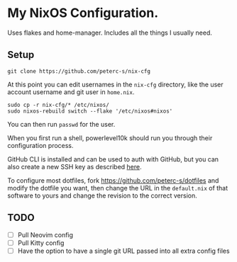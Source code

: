 # My NixOS Configuration.
Uses flakes and home-manager. Includes all the things I usually need.

## Setup
```
git clone https://github.com/peterc-s/nix-cfg
```
At this point you can edit usernames in the `nix-cfg` directory, like the user account username and 
git user in `home.nix`.
```
sudo cp -r nix-cfg/* /etc/nixos/
sudo nixos-rebuild switch --flake '/etc/nixos#nixos'
```
You can then run `passwd` for the user.

When you first run a shell, powerlevel10k should run you through their configuration process.

GitHub CLI is installed and can be used to auth with GitHub, but you can
also create a new SSH key as described [here](https://docs.github.com/en/authentication/connecting-to-github-with-ssh/generating-a-new-ssh-key-and-adding-it-to-the-ssh-agent).

To configure most dotfiles, fork https://github.com/peterc-s/dotfiles and modify the dotfile you want,
then change the URL in the `default.nix` of that software to yours and change the revision to the correct
version.

## TODO
- [ ] Pull Neovim config
- [ ] Pull Kitty config
- [ ] Have the option to have a single git URL passed into all extra config files
